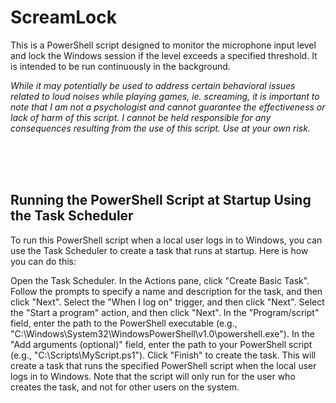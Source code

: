 # ScreamLock

This is a PowerShell script designed to monitor the microphone input level and lock the Windows session if the level exceeds a specified threshold. It is intended to be run continuously in the background. 

*While it may potentially be used to address certain behavioral issues related to loud noises while playing games, ie. screaming, it is important to note that I am not a psychologist and cannot guarantee the effectiveness or lack of harm of this script. I cannot be held responsible for any consequences resulting from the use of this script. Use at your own risk.*

<br>
<br>
<br>

## Running the PowerShell Script at Startup Using the Task Scheduler

To run this PowerShell script when a local user logs in to Windows, you can use the Task Scheduler to create a task that runs at startup. Here is how you can do this:

Open the Task Scheduler.
In the Actions pane, click "Create Basic Task".
Follow the prompts to specify a name and description for the task, and then click "Next".
Select the "When I log on" trigger, and then click "Next".
Select the "Start a program" action, and then click "Next".
In the "Program/script" field, enter the path to the PowerShell executable (e.g., "C:\Windows\System32\WindowsPowerShell\v1.0\powershell.exe").
In the "Add arguments (optional)" field, enter the path to your PowerShell script (e.g., "C:\Scripts\MyScript.ps1").
Click "Finish" to create the task.
This will create a task that runs the specified PowerShell script when the local user logs in to Windows. Note that the script will only run for the user who creates the task, and not for other users on the system.
